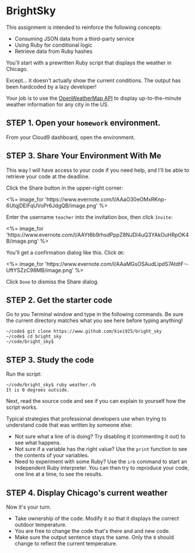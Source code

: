 # BrightSky

This assignment is intended to reinforce the following concepts:

* Consuming JSON data from a third-party service
* Using Ruby for conditional logic
* Retrieve data from Ruby hashes

You'll start with a prewritten Ruby script that displays the
weather in Chicago.

Except... it doesn't actually show the current conditions.  The
output has been hardcoded by a lazy developer!

Your job is to use the <a href="http://openweathermap.org/">OpenWeatherMap API</a>
to display up-to-the-minute weather information for any city in the US.

## STEP 1. Open your `homework` environment.

From your Cloud9 dashboard, open the environment.

## STEP 3. Share Your Environment With Me

This way I will have access to your code if you need help, and I'll be able to
retrieve your code at the deadline.

Click the Share button in the upper-right corner:

<p><%= image_for 'https://www.evernote.com/l/AAaO30eOMxRKnp-6UtqjDElFqUVoPr6JdgQB/image.png' %></p>

Enter the username `teacher` into the invitation box, then click `Invite`:

<p><%= image_for 'https://www.evernote.com/l/AAYt6b9rhsdPppZ8NJDl4uQ3YAkOuHRpOK4B/image.png' %></p>

You'll get a confirmation dialog like this. Click `OK`:

<p><%= image_for 'https://www.evernote.com/l/AAaMGsOSAudLipdS7AtdtF--UftYSZzC98MB/image.png' %></p>

Click `Done` to dismiss the Share dialog.

## STEP 2. Get the starter code

Go to you Terminal window and type in the following commands.  Be sure the current
directory matches what you see here before typing anything!

```
~/code$ git clone https://www.github.com/kiei925/bright_sky
~/code$ cd bright_sky
~/code/bright_sky$
```



## STEP 3. Study the code

Run the script:

```
~/code/bright_sky$ ruby weather.rb
It is 0 degrees outside.
```

Next, read the source code and see if you can explain to yourself how the script works.

Typical strategies that professional developers use when trying to understand
code that was written by someone else:

  * Not sure what a line of is doing?  Try disabling it (commenting it out) to see what happens.
  * Not sure if a variable has the right value?  Use the `print` function to see
    the contents of your variables.
  * Need to experiment with some Ruby?  Use the `irb` command to start an independent
    Ruby interpreter.  You can then try to reproduce your code, one line at a time,
    to see the results.


## STEP 4.  Display Chicago's current weather

Now it's your turn.  

* Take ownership of the code. Modify it so that it displays
the correct outdoor temperature.  
* You are free to change the code that's there and
and new code.  
* Make sure the output sentence stays the same. Only the `0` should change
to reflect the current temperature.
